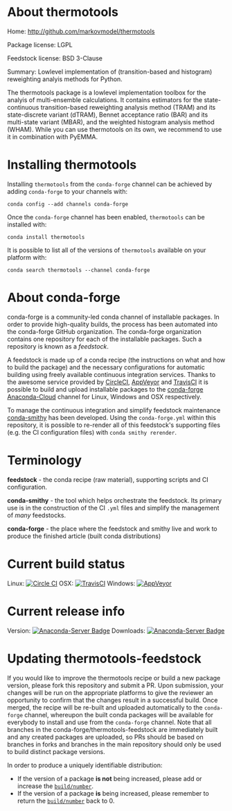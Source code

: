 About thermotools
=================

Home: http://github.com/markovmodel/thermotools

Package license: LGPL

Feedstock license: BSD 3-Clause

Summary: Lowlevel implementation of (transition-based and histogram) reweighting analyis methods for Python.

The thermotools package is a lowlevel implementation toolbox for the analyis
of multi-ensemble calculations. It contains estimators for the state-continuous transition-based
reweighting analysis method (TRAM) and its state-discrete variant (dTRAM), Bennet acceptance ratio
(BAR) and its multi-state variant (MBAR), and the weighted histogram analysis method (WHAM).
While you can use thermotools on its own, we recommend to use it in combination with PyEMMA.


Installing thermotools
======================

Installing `thermotools` from the `conda-forge` channel can be achieved by adding `conda-forge` to your channels with:

```
conda config --add channels conda-forge
```

Once the `conda-forge` channel has been enabled, `thermotools` can be installed with:

```
conda install thermotools
```

It is possible to list all of the versions of `thermotools` available on your platform with:

```
conda search thermotools --channel conda-forge
```



About conda-forge
=================

conda-forge is a community-led conda channel of installable packages.
In order to provide high-quality builds, the process has been automated into the
conda-forge GitHub organization. The conda-forge organization contains one repository
for each of the installable packages. Such a repository is known as a *feedstock*.

A feedstock is made up of a conda recipe (the instructions on what and how to build
the package) and the necessary configurations for automatic building using freely
available continuous integration services. Thanks to the awesome service provided by
[CircleCI](https://circleci.com/), [AppVeyor](http://www.appveyor.com/)
and [TravisCI](https://travis-ci.org/) it is possible to build and upload installable
packages to the [conda-forge](https://anaconda.org/conda-forge)
[Anaconda-Cloud](http://docs.anaconda.org/) channel for Linux, Windows and OSX respectively.

To manage the continuous integration and simplify feedstock maintenance
[conda-smithy](http://github.com/conda-forge/conda-smithy) has been developed.
Using the ``conda-forge.yml`` within this repository, it is possible to re-render all of
this feedstock's supporting files (e.g. the CI configuration files) with ``conda smithy rerender``.


Terminology
===========

**feedstock** - the conda recipe (raw material), supporting scripts and CI configuration.

**conda-smithy** - the tool which helps orchestrate the feedstock.
                   Its primary use is in the construction of the CI ``.yml`` files
                   and simplify the management of *many* feedstocks.

**conda-forge** - the place where the feedstock and smithy live and work to
                  produce the finished article (built conda distributions)

Current build status
====================

Linux: [![Circle CI](https://circleci.com/gh/conda-forge/thermotools-feedstock.svg?style=shield)](https://circleci.com/gh/conda-forge/thermotools-feedstock)
OSX: [![TravisCI](https://travis-ci.org/conda-forge/thermotools-feedstock.svg?branch=master)](https://travis-ci.org/conda-forge/thermotools-feedstock)
Windows: [![AppVeyor](https://ci.appveyor.com/api/projects/status/github/conda-forge/thermotools-feedstock?svg=True)](https://ci.appveyor.com/project/conda-forge/thermotools-feedstock/branch/master)

Current release info
====================
Version: [![Anaconda-Server Badge](https://anaconda.org/conda-forge/thermotools/badges/version.svg)](https://anaconda.org/conda-forge/thermotools)
Downloads: [![Anaconda-Server Badge](https://anaconda.org/conda-forge/thermotools/badges/downloads.svg)](https://anaconda.org/conda-forge/thermotools)


Updating thermotools-feedstock
==============================

If you would like to improve the thermotools recipe or build a new
package version, please fork this repository and submit a PR. Upon submission,
your changes will be run on the appropriate platforms to give the reviewer an
opportunity to confirm that the changes result in a successful build. Once
merged, the recipe will be re-built and uploaded automatically to the
`conda-forge` channel, whereupon the built conda packages will be available for
everybody to install and use from the `conda-forge` channel.
Note that all branches in the conda-forge/thermotools-feedstock are
immediately built and any created packages are uploaded, so PRs should be based
on branches in forks and branches in the main repository should only be used to
build distinct package versions.

In order to produce a uniquely identifiable distribution:
 * If the version of a package **is not** being increased, please add or increase
   the [``build/number``](http://conda.pydata.org/docs/building/meta-yaml.html#build-number-and-string).
 * If the version of a package **is** being increased, please remember to return
   the [``build/number``](http://conda.pydata.org/docs/building/meta-yaml.html#build-number-and-string)
   back to 0.

